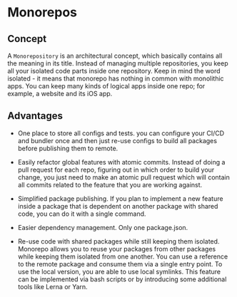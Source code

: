 # Monorepos

## Concept

A `Monorepository` is an architectural concept,
which basically contains all the meaning in its title.
Instead of managing multiple repositories,
you keep all your isolated code parts inside one repository.
Keep in mind the word isolated - it means that monorepo has nothing in common with monolithic apps.
You can keep many kinds of logical apps inside one repo;
for example, a website and its iOS app.

## Advantages

- One place to store all configs and tests.
  you can configure your CI/CD and bundler once and then just re-use configs to build all packages before publishing them to remote.

- Easily refactor global features with atomic commits.
  Instead of doing a pull request for each repo,
  figuring out in which order to build your change,
  you just need to make an atomic pull request which will contain all commits related to the feature that you are working against.

- Simplified package publishing.
  If you plan to implement a new feature inside a package that is dependent on another package with shared code,
  you can do it with a single command.

- Easier dependency management.
  Only one package.json.

- Re-use code with shared packages while still keeping them isolated.
  Monorepo allows you to reuse your packages from other packages while keeping them isolated from one another.
  You can use a reference to the remote package and consume them via a single entry point.
  To use the local version, you are able to use local symlinks.
  This feature can be implemented via bash scripts or by introducing some additional tools like Lerna or Yarn.
